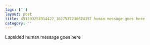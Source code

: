 ```yaml
---
tags: ['']
layout: post
title: 451303254914427_1027537230624357 human message goes here
category: ''
---
```

Lopsided
human message goes here
